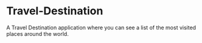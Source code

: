 # Travel-Destination
 A Travel Destination application where you can see a list of the most visited places around the world.
